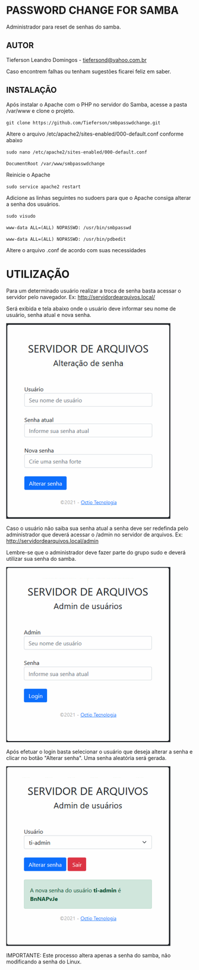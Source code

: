 # PASSWORD CHANGE FOR SAMBA

Administrador para reset de senhas do samba.

## AUTOR

Tieferson Leandro Domingos - <tiefersond@yahoo.com.br>

Caso encontrem falhas ou tenham sugestões ficarei feliz em saber.

## INSTALAÇÃO

Após instalar o Apache com o PHP no servidor do Samba, acesse a pasta /var/www e clone o projeto.

`git clone https://github.com/Tieferson/smbpasswdchange.git`

Altere o arquivo /etc/apache2/sites-enabled/000-default.conf conforme abaixo


`sudo nano /etc/apache2/sites-enabled/000-default.conf`


`DocumentRoot /var/www/smbpasswdchange`

Reinicie o Apache

`sudo service apache2 restart`

Adicione as linhas seguintes no sudoers para que o Apache consiga alterar a senha dos usuários.

`sudo visudo`

`www-data ALL=(ALL) NOPASSWD: /usr/bin/smbpasswd`

`www-data ALL=(ALL) NOPASSWD: /usr/bin/pdbedit`


Altere o arquivo .conf de acordo com suas necessidades

# UTILIZAÇÃO

Para um determinado usuário realizar a troca de senha basta acessar o servidor pelo navegador. Ex: http://servidordearquivos.local/

Será exibida e tela abaixo onde o usuário deve informar seu nome de usuário, senha atual e nova senha.

![Change pass screen](https://github.com/Tieferson/smbpasswdchange/blob/main/screenshots/user-pass-reset.png)

Caso o usuário não saiba sua senha atual a senha deve ser redefinda pelo administrador que deverá acessar o /admin no servidor de arquivos. Ex: http://servidordearquivos.local/admin

Lembre-se que o administrador deve fazer parte do grupo sudo e deverá utilizar sua senha do samba.

![Admin login](https://github.com/Tieferson/smbpasswdchange/blob/main/screenshots/admin-login.png)

Após efetuar o login basta selecionar o usuário que deseja alterar a senha e clicar no botão "Alterar senha". Uma senha aleatória será gerada.

![Admin Reset Passwd](https://github.com/Tieferson/smbpasswdchange/blob/main/screenshots/admin-user-reset-pass.png)

IMPORTANTE: Este processo altera apenas a senha do samba, não modificando a senha do Linux.